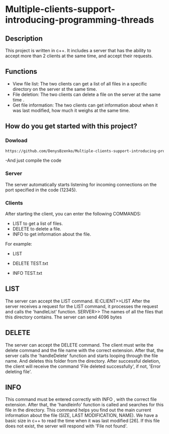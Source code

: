 # Multiple-clients-support-introducing-programming-threads

## Description

This project is written in c++. It includes a server that has the ability to accept more than 2 clients at the same time, and accept their requests.

## Functions

- View file list: The two clients can get a list of all files in a specific directory on the server st the same time.
- File deletion: The two clients can delete a file on the server at the same time .
- Get file information: The two clients can get information about when it was last modified, how much it weighs at the same time.

## How do you get started with this project?

### Dowload 
``` bash
https://github.com/DenysBzenko/Multiple-clients-support-introducing-programming-threads.git
```
-And just compile the code

### Server

The server automatically starts listening for incoming connections on the port specified in the code (12345).

### Clients

After starting the client, you can enter the following COMMANDS:
- LIST to get a list of files.
- DELETE <filename>  to delete a file.
- INFO <filename> to get information about the file.

For example:

- LIST

- DELETE TEST.txt

- INFO TEST.txt

## LIST

The server can accept the LIST command.
IE:CLIENT>>LIST 
After the server receives a request for the LIST command, it processes the request and calls the 'handleList' function. 
SERVER>> The names of all the files that this directory contains.
The server can send 4096 bytes

## DELETE 
The server can accept the DELETE <FILENAME> command.
The client must write the delete command and the file name with the correct extension. After that, the server calls the 'handleDelete' function and starts looping through the file name. And deletes this folder from the directory. After successful deletion, the client will receive the command 'File deleted successfully', if not, 'Error deleting file'. 

## INFO

This command must be entered correctly with INFO <FILENAME>, with the correct file extension. After that, the 'handleinfo' function is called and searches for this file in the directory.
This command helps you find out the main current information about the file (SIZE, LAST MODIFICATION, NAME). We have a basic size in c++ to read the time when it was last modified [26]. If this file does not exist, the server will respond with 'File not found'.
